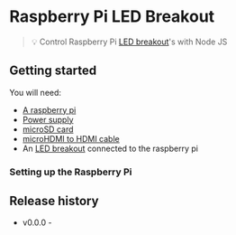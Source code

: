# Raspberry Pi LED Breakout

> 💡 Control Raspberry Pi [LED breakout](https://shop.pimoroni.com/collections/electronics?filter=LED+Displays)'s with Node JS

## Getting started

You will need:

- [A raspberry pi](https://www.raspberrypi.org/products/raspberry-pi-4-model-b/)
- [Power supply](https://www.raspberrypi.org/products/type-c-power-supply/)
- [microSD card](https://shop.pimoroni.com/products/noobs-32gb-microsd-card-3-1)
- [microHDMI to HDMI cable](https://www.raspberrypi.org/products/micro-hdmi-to-standard-hdmi-a-cable/)
- An [LED breakout](https://shop.pimoroni.com/collections/electronics?filter=LED+Displays) connected to the raspberry pi

### Setting up the Raspberry Pi



## Release history

- v0.0.0 - 

